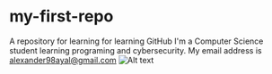 # my-first-repo
A repository for learning for learning GitHub 
I'm a Computer Science student learning programing and cybersecurity. 
My email address is alexander98ayal@gmail.com 
![Alt text](https://unsplash.com/photos/woman-with-dslr-camera-e616t35Vbeg)
